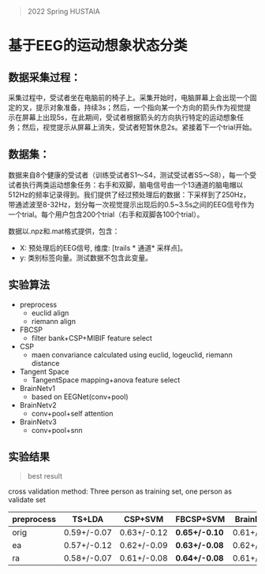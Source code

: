 > 2022 Spring HUSTAIA

# 基于EEG的运动想象状态分类

## 数据采集过程：

采集过程中，受试者坐在电脑前的椅子上。采集开始时，电脑屏幕上会出现一个固定的叉，提示对象准备，持续3s；然后，一个指向某一个方向的箭头作为视觉提示在屏幕上出现5s，在此期间，受试者根据箭头的方向执行特定的运动想象任务；然后，视觉提示从屏幕上消失，受试者短暂休息2s。紧接着下一个trial开始。

## 数据集：

数据来自8个健康的受试者（训练受试者S1～S4，测试受试者S5～S8），每一个受试者执行两类运动想象任务：右手和双脚，脑电信号由一个13通道的脑电帽以512Hz的频率记录得到。我们提供了经过预处理后的数据：下采样到了250Hz，带通滤波至8-32Hz，划分每一次视觉提示出现后的0.5~3.5s之间的EEG信号作为一个trial。每个用户包含200个trial（右手和双脚各100个trial）。

数据以.npz和.mat格式提供，包含：

- X: 预处理后的EEG信号,  维度: [trails * 通道* 采样点]。
- y: 类别标签向量。测试数据不包含此变量。


## 实验算法
- preprocess
    - euclid align
    - riemann align
- FBCSP
    - filter bank+CSP+MIBIF feature select
- CSP
    - maen convariance calculated using euclid, logeuclid, riemann distance
- Tangent Space
    - TangentSpace mapping+anova feature select
- BrainNetv1
    - based on EEGNet(conv+pool)
- BrainNetv2
    - conv+pool+self attention
- BrainNetv3
    - conv+pool+snn

## 实验结果
> best result

cross validation method: Three person as training set, one person as validate set

| preprocess | TS+LDA        | CSP+SVM       | FBCSP+SVM              | BrainNetv1    | BrainNetv2    | BrainNetv3    |
|------------|---------------|---------------|------------------------|---------------|---------------|---------------|
| orig       | 0.59+/-0.07 | 0.63+/-0.12 | **0.65+/-0.10**       | 0.61+/-0.09 | 0.49+/-0.02 | 0.52+/-0.02 |
| ea         | 0.57+/-0.12 | 0.62+/-0.09 | **0.63+/-0.08** | 0.62+/-0.10 | 0.52+/-0.02 | 0.55+/-0.02 |
| ra         | 0.58+/-0.07 | 0.61+/-0.08 | **0.64+/-0.08** | 0.61+/-0.13 | 0.53+/-0.02 | 0.54+/-0.05 |
